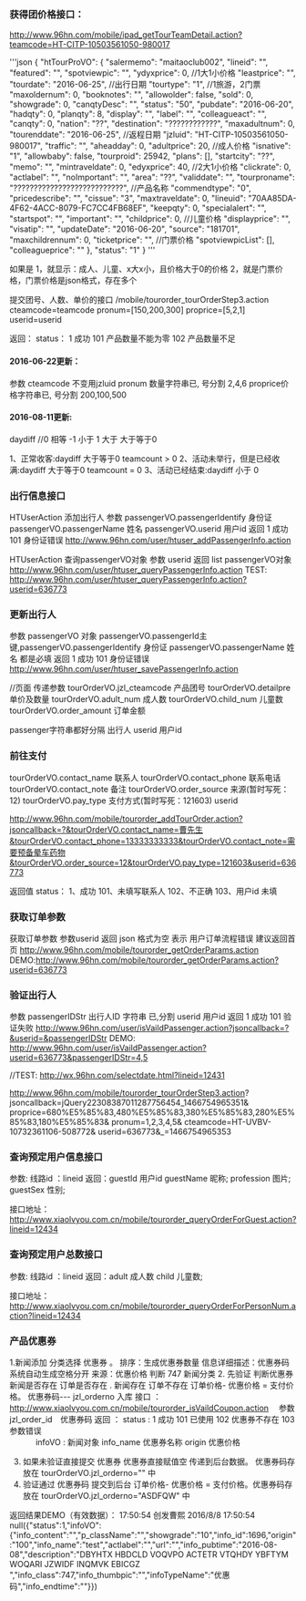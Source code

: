 ### 获得团价格接口：
http://www.96hn.com/mobile/ipad_getTourTeamDetail.action?teamcode=HT-CITP-10503561050-980017

'''json
{
    "htTourProVO": {
        "salermemo": "maitaoclub002",
        "lineid": "",
        "featured": "",
        "spotviewpic": "",
        "ydyxprice": 0,                     //1大1小价格
        "leastprice": "",
        "tourdate": "2016-06-25",           //出行日期
        "tourtype": "1",                    //1旅游，2门票
        "maxoldernum": 0,
        "booknotes": "",
        "allowolder": false,
        "sold": 0,
        "showgrade": 0,
        "canqtyDesc": "",
        "status": "50",
        "pubdate": "2016-06-20",
        "hadqty": 0,
        "planqty": 8,
        "display": "",
        "label": "",
        "colleagueact": "",
        "canqty": 0,
        "nation": "??",
        "destination": "????????????",
        "maxadultnum": 0,
        "tourenddate": "2016-06-25",        //返程日期
        "jzluid": "HT-CITP-10503561050-980017",
        "traffic": "",
        "aheadday": 0,
        "adultprice": 20,               //成人价格
        "isnative": "1",
        "allowbaby": false,
        "tourproid": 25942,
        "plans": [],
        "startcity": "??",
        "memo": "",
        "mintraveldate": 0,
        "edyxprice": 40,                //2大1小价格
        "clickrate": 0,
        "actlabel": "",
        "noImportant": "",
        "area": "??",
        "validdate": "",
        "tourproname": "???????????????????????????",       //产品名称
        "commendtype": "0",
        "pricedescribe": "",
        "cissue": "3",
        "maxtraveldate": 0,
        "lineuid": "70AA85DA-4F62-4ACC-8079-FC7CC4FB68EF",
        "keepqty": 0,
        "specialalert": "",
        "startspot": "",
        "important": "",
        "childprice": 0,                    //儿童价格
        "displayprice": "",
        "visatip": "",
        "updateDate": "2016-06-20",
        "source": "181701",
        "maxchildrennum": 0,
        "ticketprice": "",                  //门票价格
        "spotviewpicList": [],
        "colleagueprice": ""
    },
    "status": "1"
}
'''

如果是
1，就显示：成人、儿童、x大x小，且价格大于0的价格
2，就是门票价格，门票价格是json格式，存在多个


提交团号、人数、单价的接口
/mobile/tourorder_tourOrderStep3.action
cteamcode=teamcode
pronum=[150,200,300]
proprice=[5,2,1]
userid=userid

返回：
status：
1 成功
101 产品数量不能为零
102 产品数量不足

#### 2016-06-22更新：
参数 cteamcode 不变用jzluid
pronum 数量字符串已, 号分割 2,4,6
proprice价格字符串已, 号分割 200,100,500


#### 2016-08-11更新:
daydiff
//0 相等  -1 小于 1 大于
大于等于0

1、正常收客:daydiff 大于等于0 teamcount > 0
2、活动未举行，但是已经收满:daydiff 大于等于0 teamcount = 0
3、活动已经结束:daydiff  小于 0



### 出行信息接口
HTUserAction
添加出行人
参数
passengerVO.passengerIdentify 身份证
passengerVO.passengerName 姓名
passengerVO.userid 用户id
返回
1 成功
101 身份证错误
http://www.96hn.com/user/htuser_addPassengerInfo.action

HTUserAction
查询passengerVO对象
参数 userid
返回 list  passengerVO对象
http://www.96hn.com/user/htuser_queryPassengerInfo.action
TEST: http://www.96hn.com/user/htuser_queryPassengerInfo.action?userid=636773

### 更新出行人
参数 passengerVO 对象  passengerVO.passengerId主键,passengerVO.passengerIdentify 身份证  passengerVO.passengerName 姓名 都是必填
返回 1 成功  101 身份证错误
http://www.96hn.com/user/htuser_savePassengerInfo.action


//页面 传递参数
tourOrderVO.jzl_cteamcode 产品团号
tourOrderVO.detailpre 单价及数量
tourOrderVO.adult_num 成人数
tourOrderVO.child_num 儿童数
tourOrderVO.order_amount 订单金额


passenger字符串都好分隔 出行人 userid 用户id


### 前往支付
tourOrderVO.contact_name 联系人
tourOrderVO.contact_phone 联系电话
tourOrderVO.contact_note 备注
tourOrderVO.order_source 来源(暂时写死：12)
tourOrderVO.pay_type 支付方式(暂时写死：121603)
userid

http://www.96hn.com/mobile/tourorder_addTourOrder.action?jsoncallback=?&tourOrderVO.contact_name=曹先生&tourOrderVO.contact_phone=13333333333&tourOrderVO.contact_note=需要预备晕车药物&tourOrderVO.order_source=12&tourOrderVO.pay_type=121603&userid=636773

返回值 status：
1、成功
101、未填写联系人
102、不正确
103、用户id 未填



### 获取订单参数
  获取订单参数  参数userid
		  返回 json 格式为空 表示 用户订单流程错误 建议返回首页
		  	http://www.96hn.com/mobile/tourorder_getOrderParams.action
		  	DEMO:http://www.96hn.com/mobile/tourorder_getOrderParams.action?userid=636773

### 验证出行人
参数  passengerIDStr 出行人ID 字符串 已,分割    userid  用户id
返回  1 成功  101 验证失败
http://www.96hn.com/user/isVaildPassenger.action?jsoncallback=?&userid=&passengerIDStr
DEMO: http://www.96hn.com/user/isVaildPassenger.action?userid=636773&passengerIDStr=4,5






//TEST: http://wx.96hn.com/selectdate.html?lineid=12431



http://www.96hn.com/mobile/tourorder_tourOrderStep3.action?
jsoncallback=jQuery22308387011287756454_1466754965351&
proprice=680%E5%85%83,480%E5%85%83,380%E5%85%83,280%E5%85%83,180%E5%85%83&
pronum=1,2,3,4,5&
cteamcode=HT-UVBV-10732361106-508772&
userid=636773&_=1466754965353


### 查询预定用户信息接口
参数:  线路id ：lineid
返回：guestId 用户id  guestName 昵称; profession 图片; guestSex 性别;

接口地址：http://www.xiaolvyou.com.cn/mobile/tourorder_queryOrderForGuest.action?lineid=12434

### 查询预定用户总数接口
参数:  线路id ：lineid
返回：adult 成人数  child 儿童数;

接口地址：http://www.xiaolvyou.com.cn/mobile/tourorder_queryOrderForPersonNum.action?lineid=12434





### 产品优惠券
1.新闻添加 分类选择 优惠券 。 排序：生成优惠券数量  信息详细描述：优惠券码 系统自动生成空格分开   来源：优惠价格   判断 747 新闻分类
2. 先验证  判断优惠券 新闻是否存在  订单是否存在  . 新闻存在 订单不存在  订单价格- 优惠价格 = 支付价格。 优惠券码--- jzl_orderno 入库
接口 ：　	  http://www.xiaolvyou.com.cn/mobile/tourorder_isVaildCoupon.action 　参数　　jzl_order_id　优惠券码
            返回 ： status :  1 成功  101 已使用 102 优惠券不存在 103  参数错误  	
　　　			  infoVO :  新闻对象   info_name 优惠券名称  origin 优惠价格 

3. 如果未验证直接提交 优惠券 优惠券直接赋值空 传递到后台数据。 优惠券码存放在 tourOrderVO.jzl_orderno="" 中
4. 验证通过 优惠券码 提交到后台 订单价格- 优惠价格 = 支付价格。优惠券码存放在 tourOrderVO.jzl_orderno="ASDFQW" 中

返回结果DEMO（有效数据）：
17:50:54
创发曹熙 2016/8/8 17:50:54
null({"status":1,"infoVO":{"info_content":"","p_className":"","showgrade":"10","info_id":1696,"origin":"100","info_name":"test","actlabel":"","url":"","info_pubtime":"2016-08-08","description":"DBYHTX HBDCLD VOQVPO ACTETR VTQHDY YBFTYM WOQARI JZWIDF INQMVK EBICGZ ","info_class":747,"info_thumbpic":"","infoTypeName":"优惠码","info_endtime":""}})